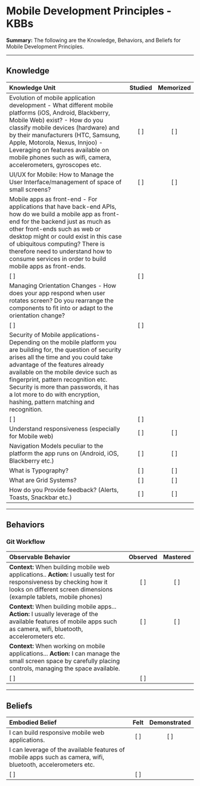 # Mobile Development Principles - KBBs
**Summary:** The following are the Knowledge, Behaviors, and Beliefs for Mobile Development Principles.

----------
## **Knowledge**


| Knowledge Unit   |      Studied      | Memorized |
|:-------------|:------------------:|:--------:|
| Evolution of mobile application development - What different mobile platforms (iOS, Android, Blackberry, Mobile Web) exist? - How do you classify mobile devices (hardware) and by their manufacturers (HTC, Samsung, Apple, Motorola, Nexus, Innjoo) - Leveraging on features available on mobile phones such as wifi, camera, accelerometers, gyroscopes etc. | [ ] | [ ]  |
| UI/UX for Mobile: How to Manage the User Interface/management of space of small screens? | [ ] |  [ ] |
| Mobile apps as front-end - For applications that have back-end APIs, how do we build a mobile app as front-end for the backend just as much as other front-ends such as web or desktop might or could exist in this case of ubiquitous computing? There is therefore need to understand how to consume services in order to build mobile apps as front-ends.
 | [ ] |    [ ] |
| Managing Orientation Changes - How does your app respond when user rotates screen? Do you rearrange the components to fit into or adapt to the orientation change?
 | [ ] |    [ ] |
| Security of Mobile applications- Depending on the mobile platform you are building for, the question of security arises all the time and you could take advantage of the features already available on the mobile device such as fingerprint, pattern recognition etc. Security is more than passwords, it has a lot more to do with encryption, hashing, pattern matching and recognition.
 | [ ] |    [ ] |
| Understand responsiveness (especially for Mobile web) | [ ] |    [ ] |
| Navigation Models peculiar to the platform the app runs on (Android, iOS, Blackberry etc.) | [ ] |    [ ] |
| What is Typography? | [ ] |    [ ] |
| What are Grid Systems? | [ ] |    [ ] |
| How do you Provide feedback? (Alerts, Toasts, Snackbar etc.) | [ ] |    [ ] |


----------


## **Behaviors**


### Git Workflow
| Observable Behavior   |      Observed      | Mastered |
|:-------------|:------------------:|:--------:|
| **Context:** When building mobile web applications.. **Action:** I usually test for responsiveness by checking how it looks on different screen dimensions (example tablets, mobile phones) | [ ] | [ ]  |
| **Context:** When building mobile apps... **Action:** I usually leverage of the available features of mobile apps such as camera, wifi, bluetooth, accelerometers etc. |   [ ]   |   [ ] |
| **Context:** When working on mobile applications... **Action:** I can manage the small screen space by carefully placing controls, managing the space available.
 |   [ ]   |   [ ] |
----------


## **Beliefs**


| Embodied Belief   |      Felt      | Demonstrated |
|:-------------|:------------------:|:--------:|
| I can build responsive mobile web applications. | [ ] | [ ]  |
| I can leverage of the available features of mobile apps such as camera, wifi, bluetooth, accelerometers etc.
 |   [ ]   |   [ ] |